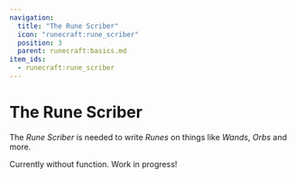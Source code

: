 ```yaml
---
navigation:
  title: "The Rune Scriber"
  icon: "runecraft:rune_scriber"
  position: 3
  parent: runecraft:basics.md
item_ids:
  - runecraft:rune_scriber
---
```


# The Rune Scriber

The *Rune Scriber* is needed to write *Runes* on things like *Wands*, *Orbs* and more. 



<Color id="dark_gray">Currently without function. Work in progress!



<Recipe id="runecraft:rune_scriber" />

</Color>